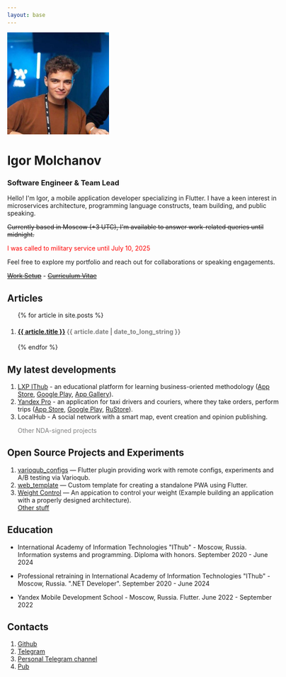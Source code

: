 ```yaml
---
layout: base
---
```


<style>
    html, body {
        max-width: 720px
    }
</style>
<img src="./assets/images/me.jpeg" alt="Igor Molchanov" width="230" class="logo" />

# Igor Molchanov

### Software Engineer & Team Lead

Hello! I'm Igor, a mobile application developer specializing in Flutter.
I have a keen interest in microservices architecture, programming
language constructs, team building, and public speaking.

~~Currently based in Moscow (+3 UTC), I'm available to answer work-related
queries until midnight.~~

<p style="color: red" id="timer-subtitle">
    I was called to military service until July 10, 2025
    <script>
        const msInDay =  (24 * 60 * 60 * 1000);
        var differenceFromStart = Date.now() - new Date('07/10/2024');
        var percentFromStart = 100 / 365 * Math.abs(differenceFromStart / msInDay);
        var daysToTheEnd = ((new Date('07/10/2025') - Date.now()) /  msInDay).toFixed(0);
        var message = `(${percentFromStart < 100 ? percentFromStart.toFixed(2) : "100.00"}%, ${daysToTheEnd} days left).`;
        document.getElementById("timer-subtitle").innerHTML += percentFromStart > 100 ? "<br />See you soon..." : message;
    </script>
</p>


Feel free to explore my portfolio and reach out for collaborations or
speaking engagements.

<a href="setup.html">~~Work Setup~~</a>
<a> - </a>
<a href='{{ "/assets/cv.pdf" | relative_url }}'>~~Curriculum Vitae~~</a>

## Articles

<ol>    
    {% for article in site.posts %}
    <li>
        <article>
            <h4><a href="{{ article.url }}">{{ article.title }}</a> <text style="color: gray"><time datetime="{{ article.date | date: "%Y-%m-%d" }}">{{ article.date | date_to_long_string }}</time></text></h4>
        </article>
    </li>
    {% endfor %}
</ol>

## My latest developments

<ol>
    <li>
        <a href="https://ithub.ru/bulgakov">LXP IThub</a> - an educational
        platform for learning business-oriented methodology (<a
            href="https://apps.apple.com/us/app/lxp-ithub/id6469046355">App Store</a>,
        <a href="https://play.google.com/store/apps/details?id=com.ithub.newlxp">Google Play</a>,
        <a href="https://appgallery.huawei.com/#/app/C110186239">App Gallery</a>).
    </li>
    <li>
        <a href="https://pro.yandex.ru/ru-ru">Yandex Pro</a> - an application
        for taxi drivers and couriers, where they take orders, perform trips
        (<a href="https://apps.apple.com/ru/app/yandex-pro/id1496904594">App Store</a>,
        <a href="https://play.google.com/store/apps/details?id=ru.yandex.taximeter">Google Play</a>,
        <a href="https://apps.rustore.ru/app/ru.yandex.taximeter">RuStore</a>).
    </li>
    <li>
        LocalHub - A social network with a smart map, event creation and
        opinion publishing.
    </li>
    <p style="color: gray">Other NDA-signed projects</p>
</ol>

## Open Source Projects and Experiments

<ol>
    <li>
        <a href="https://pub.dev/packages/varioqub_configs">varioqub_configs</a>
        — Flutter plugin providing work with remote configs, experiments and
        A/B testing via Varioqub.
    </li>
    <li>
        <a href="https://github.com/meg4cyberc4t/web_template">web_template</a>
        — Custom template for creating a standalone PWA using Flutter.
    </li>
    <li>
        <a href="https://github.com/meg4cyberc4t/weight_control">Weight Control</a>
        — An appication to control your weight (Example building an
        application with a properly designed architecture).
    </li>
    <a href="https://github.com/meg4cyberc4t?tab=repositories">Other stuff</a>
</ol>
<p />


## Education

<ul>
    <li>
        <p>International Academy of Information Technologies "IThub" - Moscow, Russia. Information systems and programming. Diploma with honors. September 2020 - June 2024</p>
    </li>
    <li>
        <p>Professional retraining in International Academy of Information Technologies "IThub" - Moscow, Russia. ".NET Developer". September 2020 - June 2024</p>
    </li> 
    <li>
        <p>Yandex Mobile Development School - Moscow, Russia. Flutter. June 2022 - September 2022</p>
    </li>
</ul>

## Contacts

<ol>
    <li>
        <a href="https://github.com/meg4cyberc4t">Github</a>
    </li>
    <li>
        <a href="https://t.me/molchanovia">Telegram</a>
    </li>
    <li>
        <a href="https://t.me/meg4cyberc4t">Personal Telegram channel</a>
    </li>
    <li>
        <a href="https://pub.dev/publishers/molchanovia.dev/packages">Pub</a>
    </li>
</ol>
